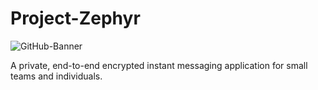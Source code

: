 # Project-Zephyr
![GitHub-Banner](https://github.com/zandervs/Project-Zephyr/assets/8268340/bbccb1e0-e464-4946-8a4a-da4fd8d63e1d)

A private, end-to-end encrypted instant messaging application for small teams and individuals.
